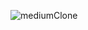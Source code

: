 
![mediumClone](https://user-images.githubusercontent.com/69090467/187093379-77c80d29-309e-48bd-904c-2bc0ef0c8cfc.png)
